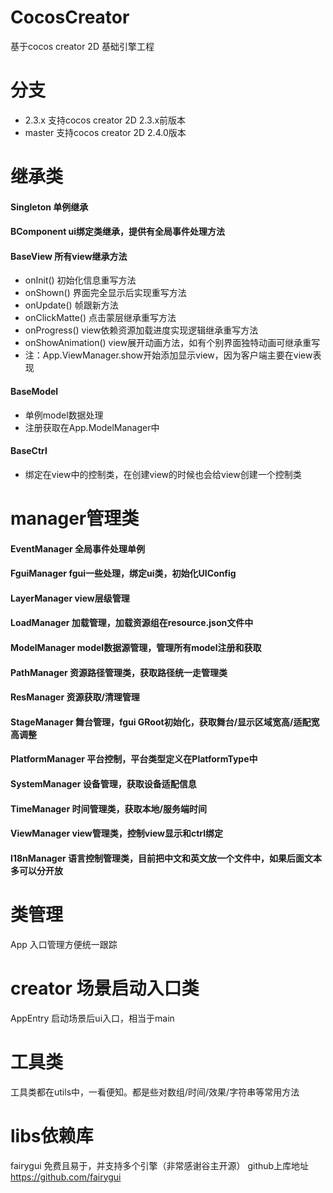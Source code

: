 # CocosCreator
基于cocos creator 2D 基础引擎工程

# 分支
* 2.3.x 支持cocos creator 2D 2.3.x前版本
* master 支持cocos creator 2D 2.4.0版本

# 继承类
#### Singleton 单例继承
#### BComponent ui绑定类继承，提供有全局事件处理方法
#### BaseView 所有view继承方法
* onInit() 初始化信息重写方法
* onShown() 界面完全显示后实现重写方法
* onUpdate() 帧跟新方法
* onClickMatte() 点击蒙层继承重写方法
* onProgress() view依赖资源加载进度实现逻辑继承重写方法
* onShowAnimation() view展开动画方法，如有个别界面独特动画可继承重写
* 注：App.ViewManager.show开始添加显示view，因为客户端主要在view表现
#### BaseModel
* 单例model数据处理
* 注册获取在App.ModelManager中
#### BaseCtrl
* 绑定在view中的控制类，在创建view的时候也会给view创建一个控制类

# manager管理类
#### EventManager 全局事件处理单例
#### FguiManager fgui一些处理，绑定ui类，初始化UIConfig
#### LayerManager view层级管理
#### LoadManager 加载管理，加载资源组在resource.json文件中
#### ModelManager model数据源管理，管理所有model注册和获取
#### PathManager 资源路径管理类，获取路径统一走管理类
#### ResManager 资源获取/清理管理
#### StageManager 舞台管理，fgui GRoot初始化，获取舞台/显示区域宽高/适配宽高调整
#### PlatformManager 平台控制，平台类型定义在PlatformType中
#### SystemManager 设备管理，获取设备适配信息
#### TimeManager 时间管理类，获取本地/服务端时间
#### ViewManager view管理类，控制view显示和ctrl绑定
#### I18nManager 语言控制管理类，目前把中文和英文放一个文件中，如果后面文本多可以分开放

# 类管理
App 入口管理方便统一跟踪

# creator 场景启动入口类
AppEntry 启动场景后ui入口，相当于main

# 工具类
工具类都在utils中，一看便知。都是些对数组/时间/效果/字符串等常用方法

# libs依赖库
fairygui 免费且易于，并支持多个引擎（非常感谢谷主开源）
github上库地址 https://github.com/fairygui